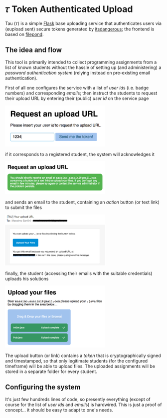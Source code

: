 # 𝜏 Token Authenticated Upload

Tau (𝜏) is a simple [Flask](https://palletsprojects.com/p/flask/) base uploading service that authenticates users via (eupload sent) secure tokens generated by [itsdangerous](https://pythonhosted.org/itsdangerous/); the frontend is based on [filepond](https://pqina.nl/filepond/).

## The idea and flow

This tool is primarily intended to collect programming assignments from a list
of known students without the hassle of setting up (and administering) a
*password authentication system* (relying instead on pre-existing email
authentication).

First of all one configures the service with a list of *user id*s (i.e. badge
numbers) and corresponding *email*s; then instruct the students to request their
upload URL by entering their (public) *user id* on the service page

<img alt="request" src="screenshots/request.png" width="320px">

if it corresponds to a registered student, the system will acknowledges it

<img alt="acknowledge" src="screenshots/acknowledge.png" width="320px">

and sends an email to the student, containing an *action* button (or text link)
to submit the files

<img alt="email" src="screenshots/email.png" width="320px">

finally, the student (accessing their emails with the suitable credentials)
uploads his solutions

<img alt="upload" src="screenshots/upload.png" width="320px">

The upload button (or link) contains a *token* that is cryptographically signed
and timestamped, so that only legitimate students (for the configured timeframe)
will be able to upload files. The uploaded assignments will be stored in a
separate folder for every student.

## Configuring the system

It's just few hundreds lines of code, so presently everything (except of course for the list of *user id*s and *email*s) is hardwired. This is just a proof of concept… it should be easy to adapt to one's needs.